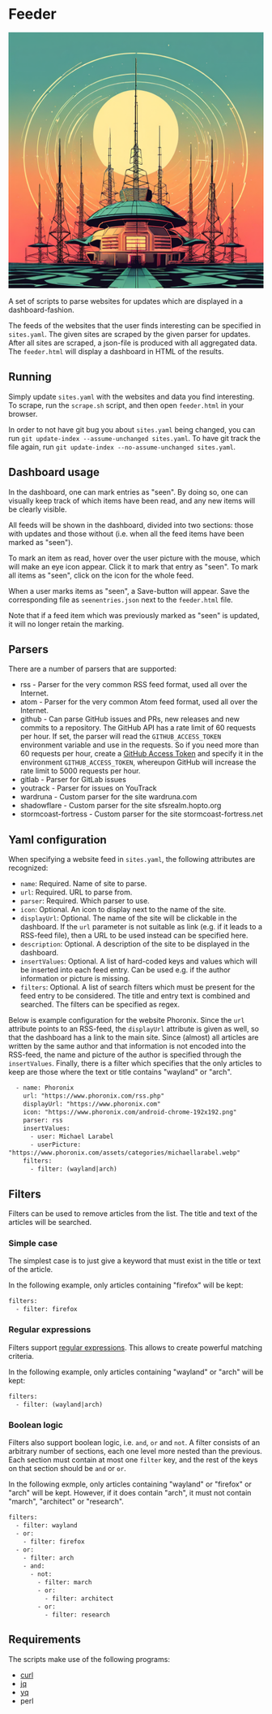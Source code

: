 # Feeder

![Feeder](feeder.png)

A set of scripts to parse websites for updates which are displayed in a dashboard-fashion.

The feeds of the websites that the user finds interesting can be specified in `sites.yaml`. The given sites are scraped by the given parser for updates. After all sites are scraped, a json-file is produced with all aggregated data. The `feeder.html` will display a dashboard in HTML of the results.

## Running

Simply update `sites.yaml` with the websites and data you find interesting. To scrape, run the `scrape.sh` script, and then open `feeder.html` in your browser.

In order to not have git bug you about `sites.yaml` being changed, you can run `git update-index --assume-unchanged sites.yaml`. To have git track the file again, run `git update-index --no-assume-unchanged sites.yaml`.

## Dashboard usage

In the dashboard, one can mark entries as "seen". By doing so, one can visually keep track of which items have been read, and any new items will be clearly visible.

All feeds will be shown in the dashboard, divided into two sections: those with updates and those without (i.e. when all the feed items have been marked as "seen").

To mark an item as read, hover over the user picture with the mouse, which will make an eye icon appear. Click it to mark that entry as "seen". To mark all items as "seen", click on the icon for the whole feed.

When a user marks items as "seen", a Save-button will appear. Save the corresponding file as `seenentries.json` next to the `feeder.html` file.

Note that if a feed item which was previously marked as "seen" is updated, it will no longer retain the marking.

## Parsers

There are a number of parsers that are supported:

* rss - Parser for the very common RSS feed format, used all over the Internet.
* atom - Parser for the very common Atom feed format, used all over the Internet.
* github - Can parse GitHub issues and PRs, new releases and new commits to a repository. The GitHub API has a rate limit of 60 requests per hour. If set, the parser will read the `GITHUB_ACCESS_TOKEN` environment variable and use in the requests. So if you need more than 60 requests per hour, create a [GitHub Access Token](https://docs.github.com/en/authentication/keeping-your-account-and-data-secure/managing-your-personal-access-tokens) and specify it in the environment `GITHUB_ACCESS_TOKEN`, whereupon GitHub will increase the rate limit to 5000 requests per hour.
* gitlab - Parser for GitLab issues
* youtrack - Parser for issues on YouTrack
* wardruna - Custom parser for the site wardruna.com
* shadowflare - Custom parser for the site sfsrealm.hopto.org
* stormcoast-fortress - Custom parser for the site stormcoast-fortress.net

## Yaml configuration

When specifying a website feed in `sites.yaml`, the following attributes are recognized:

* `name`: Required. Name of site to parse.
* `url`: Required. URL to parse from.
* `parser`: Required. Which parser to use.
* `icon`: Optional. An icon to display next to the name of the site.
* `displayUrl`: Optional. The name of the site will be clickable in the dashboard. If the `url` parameter is not suitable as link (e.g. if it leads to a RSS-feed file), then a URL to be used instead can be specified here.
* `description`: Optional. A description of the site to be displayed in the dashboard.
* `insertValues`: Optional. A list of hard-coded keys and values which will be inserted into each feed entry. Can be used e.g. if the author information or picture is missing.
* `filters`: Optional. A list of search filters which must be present for the feed entry to be considered. The title and entry text is combined and searched. The filters can be specified as regex.


Below is example configuration for the website Phoronix. Since the `url` attribute points to an RSS-feed, the `displayUrl` attribute is given as well, so that the dashboard has a link to the main site. Since (almost) all articles are written by the same author and that information is not encoded into the RSS-feed, the name and picture of the author is specified through the `insertValues`. Finally, there is a filter which specifies that the only articles to keep are those where the text or title contains "wayland" or "arch".

```
  - name: Phoronix
    url: "https://www.phoronix.com/rss.php"
    displayUrl: "https://www.phoronix.com"
    icon: "https://www.phoronix.com/android-chrome-192x192.png"
    parser: rss
    insertValues:
      - user: Michael Larabel
      - userPicture: "https://www.phoronix.com/assets/categories/michaellarabel.webp"
    filters:
      - filter: (wayland|arch)
```

## Filters

Filters can be used to remove articles from the list. The title and text of the articles will be searched.

### Simple case

The simplest case is to just give a keyword that must exist in the title or text of the article.

In the following example, only articles containing "firefox" will be kept:

```
filters:
  - filter: firefox
```

### Regular expressions

Filters support [regular expressions](https://en.wikipedia.org/wiki/Regular_expression). This allows to create powerful matching criteria.

In the following example, only articles containing "wayland" or "arch" will be kept:

```
filters:
  - filter: (wayland|arch)
```

### Boolean logic

Filters also support boolean logic, i.e. `and`, `or` and `not`. A filter consists of an arbitrary number of sections, each one level more nested than the previous. Each section must contain at most one `filter` key, and the rest of the keys on that section should be `and` or `or`.

In the following exmple, only articles containing "wayland" or "firefox" or "arch" will be kept. However, if it does contain "arch", it must not contain "march", "architect" or "research".

```
filters:
  - filter: wayland
  - or:
    - filter: firefox
  - or:
    - filter: arch
    - and:
      - not:
        - filter: march
        - or:
          - filter: architect
        - or:
          - filter: research
```

## Requirements

The scripts make use of the following programs:

* [curl](https://curl.se)
* [jq](https://github.com/jqlang/jq)
* [yq](https://github.com/mikefarah/yq)
* perl
